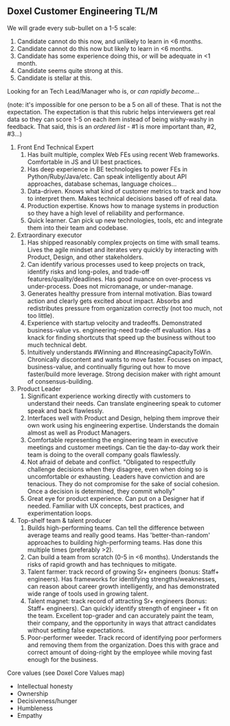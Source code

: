 <h2>Doxel Customer Engineering TL/M</h2>

We will grade every sub-bullet on a 1-5 scale:

1. Candidate cannot do this now, and unlikely to learn in <6 months.
2. Candidate cannot do this now but likely to learn in <6 months.
3. Candidate has some experience doing this, or will be adequate in <1 month.
4. Candidate seems quite strong at this.
5. Candidate is stellar at this.

Looking for an Tech Lead/Manager who is, or _can rapidly become_...

(note: it's impossible for one person to be a 5 on all of these. That is not the expectation. The expectation is that this rubric helps interviewers get real data so they can score 1-5 on each item instead of being wishy-washy in feedback. That said, this is an _ordered list_ - #1 is more important than, #2, #3…) 

1.  Front End Technical Expert
    1. Has built multiple, complex Web FEs using recent Web frameworks. Comfortable in JS and UI best practices. 
    2. Has deep experience in BE technologies to power FEs in Python/Ruby/Java/etc. Can speak intelligently about API approaches, database schemas, language choices...
    3. Data-driven. Knows what kind of customer metrics to track and how to interpret them. Makes technical decisions based off of real data.
    4. Production expertise. Knows how to manage systems in production so they have a high level of reliability and performance.
    5. Quick learner. Can pick up new technologies, tools, etc and integrate them into their team and codebase.
2. Extraordinary executor
    1. Has shipped reasonably complex projects on time with small teams. Lives the agile mindset and iterates very quickly by interacting with Product, Design, and other stakeholders.
    2. Can identify various processes used to keep projects on track, identify risks and long-poles, and trade-off features/quality/deadlines. Has good nuance on over-process vs under-process. Does not micromanage, or under-manage.
    3. Generates healthy pressure from internal motivation. Bias toward action and clearly gets excited about impact. Absorbs and redistributes pressure from organization correctly (not too much, not too little). 
    4. Experience with startup velocity and tradeoffs. Demonstrated business-value vs. engineering-need trade-off evaluation. Has a knack for finding shortcuts that speed up the business without too much technical debt.
    5. Intuitively understands #Winning and #IncreasingCapacityToWin. Chronically discontent and wants to move faster. Focuses on impact, business-value, and continually figuring out how to move faster/build more leverage. Strong decision maker with right amount of consensus-building.
3. Product Leader
    1. Significant experience working directly with customers to understand their needs. Can translate engineering speak to cutomer speak and back flawlessly.
    2. Interfaces well with Product and Design, helping them improve their own work using his engineering expertise. Understands the domain almost as well as Product Managers.
    3. Comfortable representing the engineering team in executive meetings and customer meetings. Can tie the day-to-day work their team is doing to the overall company goals flawlessly.
    4. Not afraid of debate and conflict. "Obligated to respectfully challenge decisions when they disagree, even when doing so is uncomfortable or exhausting. Leaders have conviction and are tenacious. They do not compromise for the sake of social cohesion. Once a decision is determined, they commit wholly"
    5. Great eye for product experience. Can put on a Designer hat if needed. Familiar with UX concepts, best practices, and experimentation loops.
4. Top-shelf team & talent producer
    1. Builds high-performing teams. Can tell the difference between average teams and really good teams. Has 'better-than-random' approaches to building high-performing teams. Has done this multiple times (preferably >2).
    2. Can build a team from scratch (0-5 in <6 months). Understands the risks of rapid growth and has techniques to mitigate. 
    3. Talent farmer: track record of growing Sr+ engineers (bonus: Staff+ engineers). Has frameworks for identifying strengths/weaknesses, can reason about career growth intelligently, and has demonstrated wide range of tools used in growing talent.
    4. Talent magnet: track record of attracting Sr+ engineers (bonus: Staff+ engineers). Can quickly identify strength of engineer + fit on the team. Excellent top-grader and can accurately paint the team, their company, and the opportunity in ways that attract candidates without setting false expectations.
    5. Poor-performer weeder. Track record of identifying poor performers and removing them from the organization. Does this with grace and correct amount of doing-right by the employee while moving fast enough for the business.

    
Core values (see Doxel Core Values map)
*   Intellectual honesty
*   Ownership
*   Decisiveness/hunger
*   Humbleness
*   Empathy
